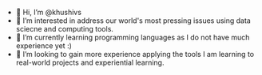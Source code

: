 - 👋 Hi, I’m @khushivs
- 👀 I’m interested in address our world's most pressing issues using data sciecne and computing tools.
- 🌱 I’m currently learning programming languages as I do not have much experience yet :) 
- 💞️ I’m looking to gain more experience applying the tools I am learning to real-world projects and experiential learning.

<!---
khushivs/khushivs is a ✨ special ✨ repository because its `README.md` (this file) appears on your GitHub profile.
You can click the Preview link to take a look at your changes.
--->
